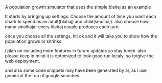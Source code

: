 A population growth simulator that uses the simple blahaj as an example
 
It starts by bringing up settings. Choose the amount of time you want each shark to spend as an adult(blahaj) and child(smolhaj). also choose how many smolhajar every blahaj couple produces each turn.
 
 once you choose all the settings, hit ok and it will take you to show how the population grows or shrinks.

 
 i plan on including more features in future updates so stay tuned.
  also please keep in mind it is optomized to look good run localy, so forgive the web deployment.

   and also some code snippets may have been generated by ai, as i use gemini at the top of google searches.
